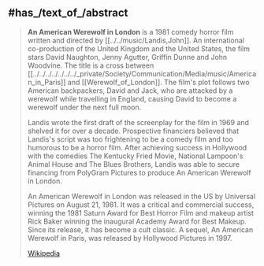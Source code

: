 ﻿---
aliases:
- "An American Werewolf in London"
- "American Werewolf"
---

## #has_/text_of_/abstract 

> **An American Werewolf in London** is a 1981 comedy horror film written and directed by [[../../music/Landis,John]]. 
> An international co-production of the United Kingdom and the United States, 
> the film stars David Naughton, Jenny Agutter, Griffin Dunne and John Woodvine. 
> The title is a cross between [[../../../../../../../_private/Society/Communication/Media/music/American_in_Paris]] and [[Werewolf_of_London]]. 
> The film's plot follows two American backpackers, David and Jack, 
> who are attacked by a werewolf while travelling in England, 
> causing David to become a werewolf under the next full moon.
>
> Landis wrote the first draft of the screenplay for the film in 1969 and shelved it for over a decade. Prospective financiers believed that Landis's script was too frightening to be a comedy film and too humorous to be a horror film. After achieving success in Hollywood with the comedies The Kentucky Fried Movie, National Lampoon's Animal House and The Blues Brothers, Landis was able to secure financing from PolyGram Pictures to produce An American Werewolf in London.
>
> An American Werewolf in London was released in the US by Universal Pictures on August 21, 1981. It was a critical and commercial success, winning the 1981 Saturn Award for Best Horror Film and makeup artist Rick Baker winning the inaugural Academy Award for Best Makeup. Since its release, it has become a cult classic. A sequel, An American Werewolf in Paris, was released by Hollywood Pictures in 1997.
>
> [Wikipedia](https://en.wikipedia.org/wiki/An%20American%20Werewolf%20in%20London) 


